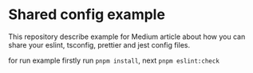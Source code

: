 # Shared config example
 
This repository describe example for Medium article about how you can share your eslint, tsconfig, prettier and jest config files.

for run example firstly run `pnpm install`, next `pnpm eslint:check`
